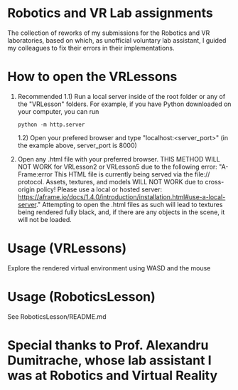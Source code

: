 # Robotics and VR Lab assignments
The collection of reworks of my submissions for the Robotics and VR laboratories, based on which, as unofficial voluntary lab assistant, I guided my colleagues to fix their errors in their implementations.

# How to open the VRLessons
1) Recommended
    1.1) Run a local server inside of the root folder or any of the "VRLesson" folders. For example, if you have Python downloaded on your computer, you can run
    ```shell
    python -m http.server
    ```
    1.2) Open your prefered browser and type "localhost:<server_port>" (in the example above, server_port is 8000)

2) Open any .html file with your preferred browser. THIS METHOD WILL NOT WORK for VRLesson2 or VRLesson5 due to the following error:
"A-Frame:error This HTML file is currently being served via the file:// protocol. Assets, textures, and models WILL NOT WORK due to cross-origin policy! Please use a local or hosted server: https://aframe.io/docs/1.4.0/introduction/installation.html#use-a-local-server."
Attempting to open the .html files as such will lead to textures being rendered fully black, and, if there are any objects in the scene, it will not be loaded.

# Usage (VRLessons)
Explore the rendered virtual environment using WASD and the mouse

# Usage (RoboticsLesson)

See RoboticsLesson/README.md

# Special thanks to Prof. Alexandru Dumitrache, whose lab assistant I was at Robotics and Virtual Reality